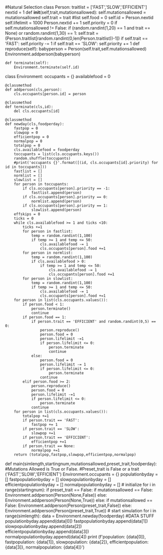 #Natural Selection
class Person:
    traitlist = ['FAST','SLOW','EFFICIENT']
    nextid = 1
    def __init__(self,trait,mutationsallowed):
        self.mutationsallowed = mutationsallowed
        self.trait = trait #list
        self.food = 0
        self.id = Person.nextid
        self.lifelimit = 1000
        Person.nextid  += 1
        self.priority = 0
        if self.mutationsallowed != False:
            if (random.randint(1,20) == 1 and trait == None) or random.randint(1,30) == 1: 
                self.trait = (Person.traitlist[random.randint(0,len(Person.traitlist))-1])
        if self.trait == 'FAST':
            self.priority -= 1
        if self.trait == 'SLOW':
            self.priority += 1
    def reproduce(self):
        babyperson = Person(self.trait,self.mutationsallowed)
        Environment.addperson(babyperson)
   
    def terminate(self):
        Environment.terminate(self.id)
        
        
class Environment:
    occupants = {}
    availablefood = 0
    
    @classmethod
    def addperson(cls,person):
        cls.occupants[person.id] = person
        
    @classmethod
    def terminate(cls,id):
        del cls.occupants[id]
        
    @classmethod
    def newday(cls,foodperday):
        fastpop = 0
        slowpop = 0
        efficientpop = 0 
        normalpop = 0
        totalpop = 0
        cls.availablefood = foodperday
        toccupants = list(cls.occupants.keys())
        random.shuffle(toccupants)
        #print('occupants {}'.format([(id, cls.occupants[id].priority) for id in toccupants]))
        fastlist = []
        normlist = []
        slowlist = []
        for person in toccupants:
            if cls.occupants[person].priority == -1:
                fastlist.append(person)
            if cls.occupants[person].priority == 0:
                normlist.append(person)
            if cls.occupants[person].priority == 1:
                slowlist.append(person)
        effskips = 0
        ticks = 0
        while cls.availablefood >= 1 and ticks <10:
            ticks +=1
            for person in fastlist:
                temp = random.randint(1,100)
                if temp >= 1 and temp <= 50:
                    cls.availablefood -= 1
                    cls.occupants[person].food +=1
            for person in normlist:
                temp = random.randint(1,100)
                if cls.availablefood > 0:
                    if temp >= 1 and temp <= 50:
                        cls.availablefood -= 1
                        cls.occupants[person].food +=1
            for person in slowlist:
                temp = random.randint(1,100)
                if temp >= 1 and temp <= 50:
                    cls.availablefood -= 1
                    cls.occupants[person].food +=1
        for person in list(cls.occupants.values()):
            if person.food < 1:
                person.terminate()
                continue
            if person.food == 1:
                if person.trait == 'EFFICIENT' and random.randint(0,5) == 0:
                    person.reproduce()
                    person.food = 0
                    person.lifelimit -=1
                    if person.lifelimit <= 0:
                        person.terminate
                        continue
                else:
                    person.food = 0
                    person.lifelimit -= 1
                    if person.lifelimit <= 0:
                        person.terminate
                    continue
            elif person.food >= 2:
                person.reproduce()
                person.food = 0
                person.lifelimit -=1
                if person.lifelimit <= 0:
                    person.terminate
                continue
        for person in list(cls.occupants.values()):
            totalpop +=1
            if person.trait == 'FAST':
                fastpop += 1
            if person.trait == 'SLOW':
                slowpop +=1
            if person.trait == 'EFFICIENT':
                efficientpop +=1
            if person.trait == None:
                normalpop +=1
        return (totalpop,fastpop,slowpop,efficientpop,normalpop)
        


def main(simlength,startingnum,mutationsallowed,preset_trait,foodperday):
    #Mutations Allowed is True or False. 
    #Preset_trait is False or a trait ('FAST','SLOW','EFFICIENT')
    Environment.occupants = {}
    populationbyday = []
    fastpopulationbyday = []
    slowpopulationbyday = []
    efficientpopulationbyday = []
    normalpopulationbyday = []
    # initialize
    for i in range(startingnum):
        if preset_trait == False:
            if mutationsallowed == False:
                Environment.addperson(Person(None,False))
            else:
                Environment.addperson(Person(None,True))
        else:
            if mutationsallowed == False:
                Environment.addperson(Person(preset_trait,False))
            else:
                Environment.addperson(Person(preset_trait,True))
    # start simulation
    for i in range(simlength):
        data = Environment.newday(foodperday)
        #DATA STUFF
        populationbyday.append(data[0]) 
        fastpopulationbyday.append(data[1])
        slowpopulationbyday.append(data[2])
        efficientpopulationbyday.append(data[3])
        normalpopulationbyday.append(data[4])
        print (f'population: {data[0]}, fastpopulation: {data[1]}, slowpopulation: {data[2]}, efficientpopulation: {data[3]}, normalpopulation: {data[4]}')
        

